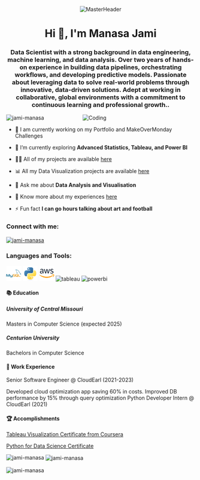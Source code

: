 


<p align="center">
  <img src="[https://user-images.githubusercontent.com/74038190/212749447-bfb7e725-6987-49d9-ae85-2015e3e7cc41.gi](https://github.com/jami-manasa/jami-manasa/blob/main/front.png](https://user-images.githubusercontent.com/74038190/212749447-bfb7e725-6987-49d9-ae85-2015e3e7cc41.gif)" alt="MasterHeader" width="50%" />
</p>

<h1 align="center">Hi 👋, I'm Manasa Jami</h1>
<h3 align="center"> Data Scientist with a strong background in data engineering, machine learning, and data analysis. Over two years of hands-on experience in building data pipelines, orchestrating workflows, and developing predictive models. Passionate about leveraging data to solve real-world problems through innovative, data-driven solutions. Adept at working in collaborative, global environments with a commitment to continuous learning and professional growth..</h3>
<img align="right" alt="Coding" width="300" src="https://assets-global.website-files.com/5c19020c997c25514d17d86f/60c0da6805ff4dd716da834f_Visual%20data%20(1).gif">

<p align="left"> <img src="https://komarev.com/ghpvc/?username=jami-manasa&label=Profile%20views&color=0e75b6&style=flat" alt="jami-manasa" /> </p>

- 🔭 I am currently working on my Portfolio and MakeOverMonday Challenges
  
- 🌱 I’m currently exploring **Advanced Statistics, Tableau, and Power BI**

- 👨‍💻 All of my projects are available [here](https://github.com/jami-manasa)

- 📊 All my Data Visualization projects are available [here](https://public.tableau.com/app/profile/j.manasa/)

- 💬 Ask me about **Data Analysis and Visualisation**

- 📄 Know more about my experiences [here](https://www.linkedin.com/in/jami-manasa/)

- ⚡ Fun fact **I can go hours talking about art and football**

<h3 align="left">Connect with me:</h3>
<p align="left">
<a href="https://linkedin.com/in/jami-manasa" target="blank"><img align="center" src="https://raw.githubusercontent.com/rahuldkjain/github-profile-readme-generator/master/src/images/icons/Social/linked-in-alt.svg" alt="jami-manasa" height="30" width="40" /></a>
</p>

<h3 align="left">Languages and Tools:</h3>
<p align="left"> 
<a> <img src="https://raw.githubusercontent.com/devicons/devicon/master/icons/mysql/mysql-original-wordmark.svg" alt="mysql" width="40" height="40"/> </a> 
<a> <img src="https://raw.githubusercontent.com/devicons/devicon/master/icons/python/python-original.svg" alt="python" width="40" height="40"/> </a> 
<a> <img src="https://raw.githubusercontent.com/devicons/devicon/master/icons/amazonwebservices/amazonwebservices-original-wordmark.svg" alt="aws" width="40" height="40"/> </a> 
<a> <img src="https://www.selectdistinct.co.uk/wp-content/uploads/2023/03/Tableau-logo-removebg-preview.png" alt="tableau" width="40" height="40"/> </a> 
<a> <img src="https://its.ucr.edu/sites/default/files/styles/form_preview/public/powerbi%20logo%201.png?itok=yYXO-S-V" alt="powerbi" width="40" height="40"/> </a> 

#### 📚 Education
##### University of Central Missouri
Masters in Computer Science (expected 2025)

##### Centurion University
Bachelors in Computer Science

#### 💼 Work Experience
Senior Software Engineer @ CloudEarl (2021-2023)

Developed cloud optimization app saving 60% in costs. 
Improved DB performance by 15% through query optimization
Python Developer Intern @ CloudEarl (2021)

#### 🏆 Accomplishments
[Tableau Visualization Certificate from Coursera](https://www.coursera.org/account/accomplishments/verify/6VM6E62HUK4T?utm_source=link&utm_medium=certificate&utm_content=cert_image&utm_campaign=sharing_cta&utm_product=course)

[Python for Data Science Certificate](https://www.credly.com/badges/f073772b-a184-440e-8a5e-edeb50012761)


<p><img align="left" src="https://github-readme-stats.vercel.app/api/top-langs?username=jami-manasa&show_icons=true&locale=en&layout=compact" alt="jami-manasa" /></p>

<p>&nbsp;<img align="center" src="https://github-readme-stats.vercel.app/api?username=jami-manasa&show_icons=true&locale=en" alt="jami-manasa" /></p>

<p><img align="center" src="https://github-readme-streak-stats.herokuapp.com/?user=jami-manasa&" alt="jami-manasa" /></p>

